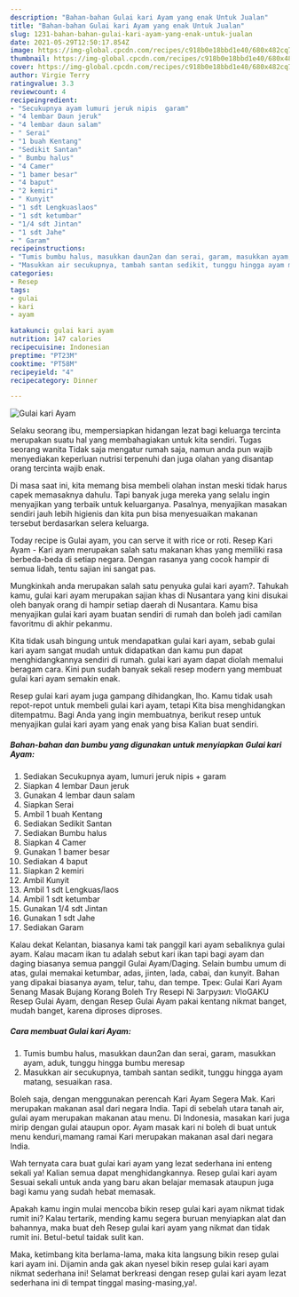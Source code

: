 ```yaml
---
description: "Bahan-bahan Gulai kari Ayam yang enak Untuk Jualan"
title: "Bahan-bahan Gulai kari Ayam yang enak Untuk Jualan"
slug: 1231-bahan-bahan-gulai-kari-ayam-yang-enak-untuk-jualan
date: 2021-05-29T12:50:17.854Z
image: https://img-global.cpcdn.com/recipes/c918b0e18bbd1e40/680x482cq70/gulai-kari-ayam-foto-resep-utama.jpg
thumbnail: https://img-global.cpcdn.com/recipes/c918b0e18bbd1e40/680x482cq70/gulai-kari-ayam-foto-resep-utama.jpg
cover: https://img-global.cpcdn.com/recipes/c918b0e18bbd1e40/680x482cq70/gulai-kari-ayam-foto-resep-utama.jpg
author: Virgie Terry
ratingvalue: 3.3
reviewcount: 4
recipeingredient:
- "Secukupnya ayam lumuri jeruk nipis  garam"
- "4 lembar Daun jeruk"
- "4 lembar daun salam"
- " Serai"
- "1 buah Kentang"
- "Sedikit Santan"
- " Bumbu halus"
- "4 Camer"
- "1 bamer besar"
- "4 baput"
- "2 kemiri"
- " Kunyit"
- "1 sdt Lengkuaslaos"
- "1 sdt ketumbar"
- "1/4 sdt Jintan"
- "1 sdt Jahe"
- " Garam"
recipeinstructions:
- "Tumis bumbu halus, masukkan daun2an dan serai, garam, masukkan ayam, aduk, tunggu hingga bumbu meresap"
- "Masukkan air secukupnya, tambah santan sedikit, tunggu hingga ayam matang, sesuaikan rasa."
categories:
- Resep
tags:
- gulai
- kari
- ayam

katakunci: gulai kari ayam 
nutrition: 147 calories
recipecuisine: Indonesian
preptime: "PT23M"
cooktime: "PT58M"
recipeyield: "4"
recipecategory: Dinner

---
```



![Gulai kari Ayam](https://img-global.cpcdn.com/recipes/c918b0e18bbd1e40/680x482cq70/gulai-kari-ayam-foto-resep-utama.jpg)

Selaku seorang ibu, mempersiapkan hidangan lezat bagi keluarga tercinta merupakan suatu hal yang membahagiakan untuk kita sendiri. Tugas seorang  wanita Tidak saja mengatur rumah saja, namun anda pun wajib menyediakan keperluan nutrisi terpenuhi dan juga olahan yang disantap orang tercinta wajib enak.

Di masa  saat ini, kita memang bisa membeli olahan instan meski tidak harus capek memasaknya dahulu. Tapi banyak juga mereka yang selalu ingin menyajikan yang terbaik untuk keluarganya. Pasalnya, menyajikan masakan sendiri jauh lebih higienis dan kita pun bisa menyesuaikan makanan tersebut berdasarkan selera keluarga. 

Today recipe is Gulai ayam, you can serve it with rice or roti. Resep Kari Ayam - Kari ayam merupakan salah satu makanan khas yang memiliki rasa berbeda-beda di setiap negara. Dengan rasanya yang cocok hampir di semua lidah, tentu sajian ini sangat pas.

Mungkinkah anda merupakan salah satu penyuka gulai kari ayam?. Tahukah kamu, gulai kari ayam merupakan sajian khas di Nusantara yang kini disukai oleh banyak orang di hampir setiap daerah di Nusantara. Kamu bisa menyajikan gulai kari ayam buatan sendiri di rumah dan boleh jadi camilan favoritmu di akhir pekanmu.

Kita tidak usah bingung untuk mendapatkan gulai kari ayam, sebab gulai kari ayam sangat mudah untuk didapatkan dan kamu pun dapat menghidangkannya sendiri di rumah. gulai kari ayam dapat diolah memalui beragam cara. Kini pun sudah banyak sekali resep modern yang membuat gulai kari ayam semakin enak.

Resep gulai kari ayam juga gampang dihidangkan, lho. Kamu tidak usah repot-repot untuk membeli gulai kari ayam, tetapi Kita bisa menghidangkan ditempatmu. Bagi Anda yang ingin membuatnya, berikut resep untuk menyajikan gulai kari ayam yang enak yang bisa Kalian buat sendiri.

<!--inarticleads1-->

##### Bahan-bahan dan bumbu yang digunakan untuk menyiapkan Gulai kari Ayam:

1. Sediakan Secukupnya ayam, lumuri jeruk nipis + garam
1. Siapkan 4 lembar Daun jeruk
1. Gunakan 4 lembar daun salam
1. Siapkan  Serai
1. Ambil 1 buah Kentang
1. Sediakan Sedikit Santan
1. Sediakan  Bumbu halus
1. Siapkan 4 Camer
1. Gunakan 1 bamer besar
1. Sediakan 4 baput
1. Siapkan 2 kemiri
1. Ambil  Kunyit
1. Ambil 1 sdt Lengkuas/laos
1. Ambil 1 sdt ketumbar
1. Gunakan 1/4 sdt Jintan
1. Gunakan 1 sdt Jahe
1. Sediakan  Garam


Kalau dekat Kelantan, biasanya kami tak panggil kari ayam sebaliknya gulai ayam. Kalau macam ikan tu adalah sebut kari ikan tapi bagi ayam dan daging biasanya semua panggil Gulai Ayam/Daging. Selain bumbu umum di atas, gulai memakai ketumbar, adas, jinten, lada, cabai, dan kunyit. Bahan yang dipakai biasanya ayam, telur, tahu, dan tempe. Трек: Gulai Kari Ayam Senang Masak Bujang Korang Boleh Try Resepi Ni Загрузил: VloGAKU Resep Gulai Ayam, dengan Resep Gulai Ayam pakai kentang nikmat banget, mudah banget, karena diproses diproses. 

<!--inarticleads2-->

##### Cara membuat Gulai kari Ayam:

1. Tumis bumbu halus, masukkan daun2an dan serai, garam, masukkan ayam, aduk, tunggu hingga bumbu meresap
1. Masukkan air secukupnya, tambah santan sedikit, tunggu hingga ayam matang, sesuaikan rasa.


Boleh saja, dengan menggunakan perencah Kari Ayam Segera Mak. Kari merupakan makanan asal dari negara India. Tapi di sebelah utara tanah air, gulai ayam merupakan makanan atau menu. Di Indonesia, masakan kari juga mirip dengan gulai ataupun opor. Ayam masak kari ni boleh di buat untuk menu kenduri,mamang ramai Kari merupakan makanan asal dari negara India. 

Wah ternyata cara buat gulai kari ayam yang lezat sederhana ini enteng sekali ya! Kalian semua dapat menghidangkannya. Resep gulai kari ayam Sesuai sekali untuk anda yang baru akan belajar memasak ataupun juga bagi kamu yang sudah hebat memasak.

Apakah kamu ingin mulai mencoba bikin resep gulai kari ayam nikmat tidak rumit ini? Kalau tertarik, mending kamu segera buruan menyiapkan alat dan bahannya, maka buat deh Resep gulai kari ayam yang nikmat dan tidak rumit ini. Betul-betul taidak sulit kan. 

Maka, ketimbang kita berlama-lama, maka kita langsung bikin resep gulai kari ayam ini. Dijamin anda gak akan nyesel bikin resep gulai kari ayam nikmat sederhana ini! Selamat berkreasi dengan resep gulai kari ayam lezat sederhana ini di tempat tinggal masing-masing,ya!.

